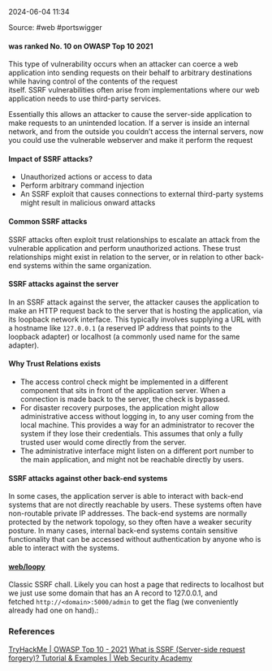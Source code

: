 
2024-06-04 11:34

Source: #web #portswigger 
#### was ranked No. 10 on OWASP Top 10 2021

This type of vulnerability occurs when an attacker can coerce a web application into sending requests on their behalf to arbitrary destinations while having control of the contents of the request itself. SSRF vulnerabilities often arise from implementations where our web application needs to use third-party services.

Essentially this allows an attacker to cause the server-side application to make requests to an unintended location. If a server is inside an internal network, and from the outside you couldn’t access the internal servers, now you could use the vulnerable webserver and make it perform the request
#### Impact of SSRF attacks?

- Unauthorized actions or access to data 
- Perform arbitrary command injection
- An SSRF exploit that causes connections to external third-party systems might result in malicious onward attacks
#### Common SSRF attacks

SSRF attacks often exploit trust relationships to escalate an attack from the vulnerable application and perform unauthorized actions. These trust relationships might exist in relation to the server, or in relation to other back-end systems within the same organization.
#### SSRF attacks against the server 

In an SSRF attack against the server, the attacker causes the application to make an HTTP request back to the server that is hosting the application, via its loopback network interface. This typically involves supplying a URL with a hostname like `127.0.0.1` (a reserved IP address that points to the loopback adapter) or localhost (a commonly used name for the same adapter).
#### Why Trust Relations exists 

- The access control check might be implemented in a different component that sits in front of the application server. When a connection is made back to the server, the check is bypassed.
- For disaster recovery purposes, the application might allow administrative access without logging in, to any user coming from the local machine. This provides a way for an administrator to recover the system if they lose their credentials. This assumes that only a fully trusted user would come directly from the server.
- The administrative interface might listen on a different port number to the main application, and might not be reachable directly by users.
#### SSRF attacks against other back-end systems

In some cases, the application server is able to interact with back-end systems that are not directly reachable by users. These systems often have non-routable private IP addresses. The back-end systems are normally protected by the network topology, so they often have a weaker security posture. In many cases, internal back-end systems contain sensitive functionality that can be accessed without authentication by anyone who is able to interact with the systems.




#### [web/loopy](https://ctf.gg/blog/tjctf-2025/beginner-web)

Classic SSRF chall. Likely you can host a page that redirects to localhost but we just use some domain that has an A record to 127.0.0.1, and fetched `http://<domain>:5000/admin` to get the flag (we conveniently already had one on hand).:

### References
[TryHackMe | OWASP Top 10 - 2021](https://tryhackme.com/r/room/owasptop102021)
[What is SSRF (Server-side request forgery)? Tutorial & Examples | Web Security Academy](https://portswigger.net/web-security/ssrf)